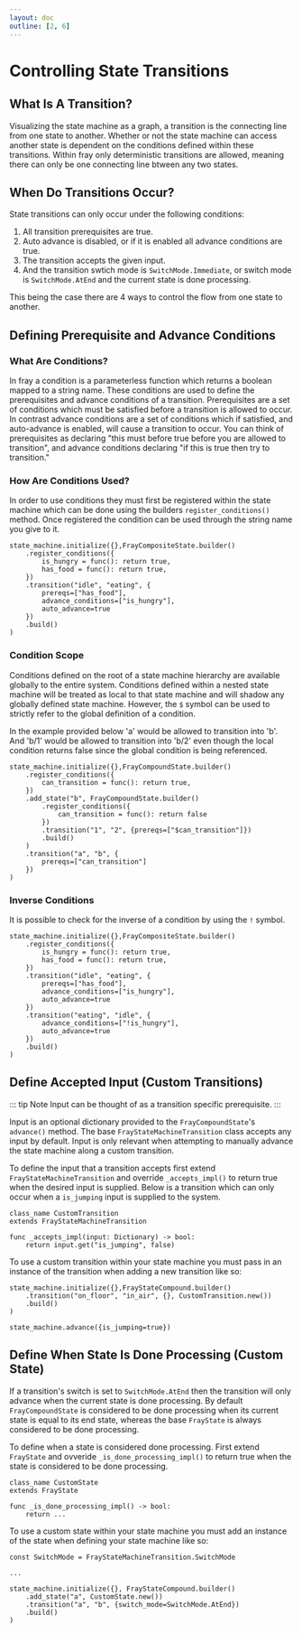 ```yaml
---
layout: doc
outline: [2, 6]
---
```


# Controlling State Transitions

## What Is A Transition?

Visualizing the state machine as a graph, a transition is the connecting line from one state to another. Whether or not the state machine can access another state is dependent on the conditions defined within these transitions. Within fray only deterministic transitions are allowed, meaning there can only be one connecting line btween any two states.

[comment]: <Show picture depicting transition allowing one flow and not another>

## When Do Transitions Occur?

State transitions can only occur under the following conditions:

1. All transition prerequisites are true.
2. Auto advance is disabled, or if it is enabled all advance conditions are true.
3. The transition accepts the given input.
4. And the transition swtich mode is `SwitchMode.Immediate`, or switch mode is `SwitchMode.AtEnd` and the current state is done processing.

This being the case there are 4 ways to control the flow from one state to another.

## Defining Prerequisite and Advance Conditions

### What Are Conditions?

In fray a condition is a parameterless function which returns a boolean mapped to a string name. These conditions are used to define the prerequisites and advance conditions of a transition. Prerequisites are a set of conditions which must be satisfied before a transition is allowed to occur. In contrast advance conditions are a set of conditions which if satisfied, and auto-advance is enabled, will cause a transition to occur. You can think of prerequisites as declaring "this must before true before you are allowed to transition", and advance conditions declaring "if this is true then try to transition."

### How Are Conditions Used?

In order to use conditions they must first be registered within the state machine which can be done using the builders `register_conditions()` method. Once registered the condition can be used through the string name you give to it.

```gdscript
state_machine.initialize({},FrayCompositeState.builder()
    .register_conditions({
        is_hungry = func(): return true,
        has_food = func(): return true,
    })
    .transition("idle", "eating", {
        prereqs=["has_food"],
        advance_conditions=["is_hungry"],
        auto_advance=true
    })
    .build()
)
```

### Condition Scope

Conditions defined on the root of a state machine hierarchy are available globally to the entire system. Conditions defined within a nested state machine will be treated as local to that state machine and will shadow any globally defined state machine. However, the `$` symbol can be used to strictly refer to the global definition of a condition.

In the example provided below 'a' would be allowed to transition into 'b'. And 'b/1' would be allowed to transition into 'b/2' even though the local condition returns false since the global condition is being referenced.

```gdscript
state_machine.initialize({},FrayCompoundState.builder()
    .register_conditions({
        can_transition = func(): return true,
    })
    .add_state("b", FrayCompoundState.builder()
        .register_conditions({
            can_transition = func(): return false
        })
        .transition("1", "2", {prereqs=["$can_transition"]})
        .build()
    )
    .transition("a", "b", {
        prereqs=["can_transition"]
    })
)
```

### Inverse Conditions

It is possible to check for the inverse of a condition by using the `!` symbol.

```gdscript
state_machine.initialize({},FrayCompositeState.builder()
    .register_conditions({
        is_hungry = func(): return true,
        has_food = func(): return true,
    })
    .transition("idle", "eating", {
        prereqs=["has_food"],
        advance_conditions=["is_hungry"],
        auto_advance=true
    })
    .transition("eating", "idle", {
        advance_conditions=["!is_hungry"],
        auto_advance=true
    })
    .build()
)
```

## Define Accepted Input (Custom Transitions)

::: tip Note
Input can be thought of as a transition specific prerequisite.
:::

Input is an optional dictionary provided to the `FrayCompoundState`'s `advance()` method. The base `FrayStateMachineTransition` class accepts any input by default. Input is only relevant when attempting to manually advance the state machine along a custom transition.

To define the input that a transition accepts first extend `FrayStateMachineTransition` and override `_accepts_impl()` to return true when the desired input is supplied. Below is a transition which can only occur when a `is_jumping` input is supplied to the system.

```gdscript
class_name CustomTransition
extends FrayStateMachineTransition

func _accepts_impl(input: Dictionary) -> bool:
    return input.get("is_jumping", false)
```

To use a custom transition within your state machine you must pass in an instance of the transition when adding a new transition like so:

```gdscript
state_machine.initialize({},FrayStateCompound.builder()
    .transition("on_floor", "in_air", {}, CustomTransition.new())
    .build()
)

state_machine.advance({is_jumping=true})
```

## Define When State Is Done Processing (Custom State)

If a transition's switch is set to `SwitchMode.AtEnd` then the transition will only advance when the current state is done processing. By default `FrayCompoundState` is considered to be done processing when its current state is equal to its end state, whereas the base `FrayState` is always considered to be done processing.

To define when a state is considered done processing. First extend `FrayState` and ovveride `_is_done_processing_impl()` to return true when the state is considered to be done processing.

```gdscript
class_name CustomState
extends FrayState

func _is_done_processing_impl() -> bool:
    return ...
```

To use a custom state within your state machine you must add an instance of the state when defining your state machine like so:

```gdscript
const SwitchMode = FrayStateMachineTransition.SwitchMode

...

state_machine.initialize({}, FrayStateCompound.builder()
    .add_state("a", CustomState.new())
    .transition("a", "b", {switch_mode=SwitchMode.AtEnd})
    .build()
)
```
